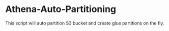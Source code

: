 # Athena-Auto-Partitioning
This script will auto partition S3 bucket and create glue partitions on the fly.
